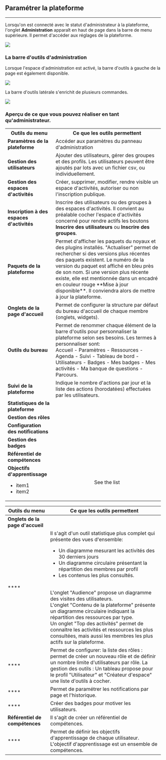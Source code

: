 
## Paramétrer la plateforme

---

Lorsqu'on est connecté avec le statut d'administrateur à la plateforme, l'onglet **Administration** apparaît en haut de page dans la barre de menu supérieure. Il permet d'accéder aux réglages de la plateforme.

![](images/menu_admin.png)
### La barre d'outils d'administration

Lorsque l'espace d'administration est activé, la barre d'outils à gauche de la page est également disponible.

![](images/barre_outils_g.png)

La barre d'outils latérale s'enrichit de plusieurs commandes.

![](images/barre_g_admin.png)

### Aperçu de ce que vous pouvez réaliser en tant qu'administrateur.

<table>
  <tbody>
    <tr>
      <th>Outils du menu</th>
      <th>Ce que les outils permettent</th>
    </tr>
    <tr>
      <td><b>Paramètres de la plateforme</b></td>
      <td>Accéder aux paramètres du panneau d'administration</td>
    </tr>
    <tr>
      <td><b>Gestion des utilisateurs</b></td>
      <td>Ajouter des utilisateurs, gérer des groupes et des profils. Les utilisateurs peuvent être ajoutés par lots avec un fichier csv, ou individuellement.</td>
    </tr>
    <tr>
      <td><b>Gestion des espaces d'activités</b></td>
      <td>Créer, supprimer, modifier, rendre visible un espace d'activités, autoriser ou non l'inscription publique.</td>
    </tr>
    <tr>
      <td><b>Inscription à des espaces d'activités</b></td>
      <td>Inscrire des utilisateurs ou des groupes à des espaces d'activités. Il convient au préalable cocher l'espace d'activités concerné pour rendre actifs les boutons <b>Inscrire des utilisateurs</b> ou <b>Inscrire des groupes</b>.</td>
    </tr>
    <tr>
      <td><b>Paquets de la plateforme</b></td>
      <td>Permet d'afficher les paquets du noyaux et des plugins installés. "Actualiser" permet de rechercher si des versions plus récentes des paquets existent. Le numéro de la version du paquet est affiché en bleu près de son nom. Si une version plus récente existe, elle est mentionnée dans un encadré en couleur rouge **Mise à jour disponible**. Il conviendra alors de mettre à jour la plateforme.</td>
    </tr>
   <tr>
      <td><b>Onglets de la page d'accueil</b></td>
      <td>Permet de configurer la structure par défaut du bureau d'accueil de chaque membre (onglets, widgets).</td>
    </tr>
    <tr>
      <td><b>Outils du bureau</b></td>
      <td>Permet de renommer chaque élément de la barre d'outils pour personnaliser la plateforme selon ses besoins. Les termes à personnaliser sont:<br /> Accueil - Paramètres - Ressources - Agenda - Suivi - Tableau de bord - Utilisateurs - Badges - Mes badges - Mes activités - Ma banque de questions - Parcours.</td>
    </tr>
    <tr>
      <td><b>Suivi de la plateforme</b></td>
      <td>Indique le nombre d'actions par jour et la liste des actions (horodatées) effectuées par les utilisateurs.</td>
    </tr>
    <tr>
      <td><b>Statistiques de la plateforme</b></td>
      <td></td>
    </tr>
    <tr>
      <td><b>Gestion des rôles</b></td>
      <td></td>
    </tr>
    <tr>
      <td><b>Configuration des notifications</b></td>
      <td></td>
    </tr>
    <tr>
      <td><b>Gestion des badges</b></td>
      <td></td>
    </tr>
    <tr>
      <td><b>Référentiel de compétences</b></td>
      <td></td>
    </tr>
    <tr>
      <td><b>Objectifs d'apprentissage</b>
        <ul>
          <li>item1</li>
          <li>item2</li>
        </ul>
      </td>
      <td align="center">See the list</td>
    </tr>
  </tbody>
</table>

| Outils du menu | Ce que les outils permettent |
| -- | -- |
| **Onglets de la page d'accueil** |  |
| **** | Il s'agit d'un outil statistique plus complet qui présente des vues d'ensemble:<ul><li>Un diagramme mesurant les activités des 30 derniers jours</li><li>Un diagramme circulaire présentant la répartition des membres par profil</li><li>Les contenus les plus consultés.</li></ul><br/>L'onglet "Audience" propose un diagramme des visites des utilisateurs.<br/>L'onglet "Contenu de la plateforme" présente un diagramme circulaire indiquant la répartition des ressources par type.<br/>Un onglet "Top des activités" permet de connaître les activités et ressources les plus consultées, mais aussi les membres les plus actifs sur la plateforme.|
| **** | Permet de configurer: la liste des rôles : permet de créer un nouveau rôle et de définir un nombre limite d'utilisateurs par rôle. La gestion des outils : Un tableau propose pour le profil "Utilisateur" et "Créateur d'espace" une liste d'outils à cocher. |
| **** | Permet de paramétrer les notifications par page et l'historique. |
| **** | Créer des badges pour motiver les utilisateurs. |
| **Référentiel de compétences** | Il s'agit de créer un référentiel de compétences. |
| **** | Permet de définir les objectifs d'apprentissage de chaque utilisateur. L'objectif d'apprentissage est un ensemble de compétences. |


 	

 	
 	
 	
 	
